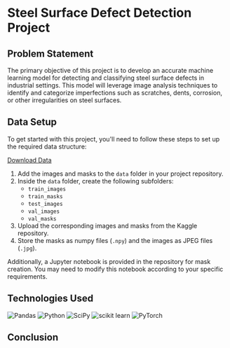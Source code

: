 # Steel Surface Defect Detection Project

## Problem Statement

The primary objective of this project is to develop an accurate machine learning model for detecting and classifying steel surface defects in industrial settings. This model will leverage image analysis techniques to identify and categorize imperfections such as scratches, dents, corrosion, or other irregularities on steel surfaces.

## Data Setup

To get started with this project, you'll need to follow these steps to set up the required data structure:

[Download Data](https://www.kaggle.com/c/severstal-steel-defect-detection/data) 

1. Add the images and masks to the `data` folder in your project repository.
2. Inside the `data` folder, create the following subfolders:
   - `train_images`
   - `train_masks`
   - `test_images`
   - `val_images`
   - `val_masks`
3. Upload the corresponding images and masks from the Kaggle repository.
4. Store the masks as numpy files (`.npy`) and the images as JPEG files (`.jpg`).

Additionally, a Jupyter notebook is provided in the repository for mask creation. You may need to modify this notebook according to your specific requirements.

## Technologies Used

<div align="left">
<img alt="Pandas" src="https://img.shields.io/badge/Pandas-2C2D72?style=for-the-badge&logo=pandas&logoColor=white"/>
<img alt="Python" src="https://img.shields.io/badge/Python-FFD43B?style=for-the-badge&logo=python&logoColor=blue"/>
<img alt="SciPy" src="https://img.shields.io/badge/SciPy-654FF0?style=for-the-badge&logo=SciPy&logoColor=white"/>
<img alt="scikit learn" src="https://img.shields.io/badge/scikit_learn-F7931E?style=for-the-badge&logo=scikit-learn&logoColor=white"/>
<img alt="PyTorch" src="https://img.shields.io/badge/PyTorch-EE4C2C?style=for-the-badge&logo=pytorch&logoColor=white"/>

## Conclusion

